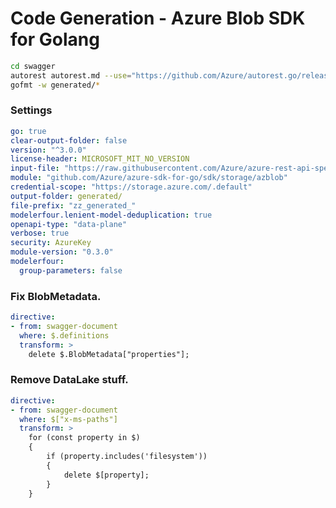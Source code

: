 # Code Generation - Azure Blob SDK for Golang

<!-- autorest --use=@autorest/go@4.0.0-preview.35 https://raw.githubusercontent.com/Azure/azure-rest-api-specs/main/specification/storage/data-plane/Microsoft.BlobStorage/preview/2020-10-02/blob.json --file-prefix="zz_generated_" --modelerfour.lenient-model-deduplication --license-header=MICROSOFT_MIT_NO_VERSION --output-folder=generated/ --module=azblob --openapi-type="data-plane" --credential-scope=none -->

```bash
cd swagger
autorest autorest.md --use="https://github.com/Azure/autorest.go/releases/download/v4.0.0-preview.35/autorest-go-4.0.0-preview.35.tgz"
gofmt -w generated/*
```

### Settings

```yaml
go: true
clear-output-folder: false
version: "^3.0.0"
license-header: MICROSOFT_MIT_NO_VERSION
input-file: "https://raw.githubusercontent.com/Azure/azure-rest-api-specs/main/specification/storage/data-plane/Microsoft.BlobStorage/preview/2020-10-02/blob.json"
module: "github.com/Azure/azure-sdk-for-go/sdk/storage/azblob"
credential-scope: "https://storage.azure.com/.default"
output-folder: generated/
file-prefix: "zz_generated_"
modelerfour.lenient-model-deduplication: true
openapi-type: "data-plane"
verbose: true
security: AzureKey
module-version: "0.3.0"
modelerfour:
  group-parameters: false
```

### Fix BlobMetadata.
``` yaml
directive:
- from: swagger-document
  where: $.definitions
  transform: >
    delete $.BlobMetadata["properties"];

```

### Remove DataLake stuff.
``` yaml
directive:
- from: swagger-document
  where: $["x-ms-paths"]
  transform: >
    for (const property in $)
    {
        if (property.includes('filesystem'))
        {
            delete $[property];
        }
    }
```
